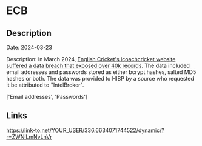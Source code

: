 # ECB

## Description

Date: 2024-03-23

Description:
In March 2024, <a href="https://www.thecricketer.com/Topics/grassroots/ecb_issue_warning_to_users_of_online_coaching_platform_following_data_breach.html" target="_blank" rel="noopener">English Cricket's icoachcricket website suffered a data breach that exposed over 40k records</a>. The data included email addresses and passwords stored as either bcrypt hashes, salted MD5 hashes or both. The data was provided to HIBP by a source who requested it be attributed to &quot;IntelBroker&quot;.


['Email addresses', 'Passwords']

## Links

https://link-to.net/YOUR_USER/336.6634071744522/dynamic/?r=ZWNiLmNvLnVr